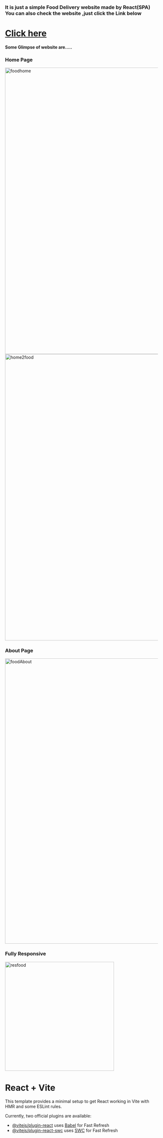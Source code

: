 <h3>It is just a simple Food Delivery website made by React(SPA) You can also check the website ,just click the Link below</h3>
<h1><a href="https://food-delivery-zg6b.onrender.com" alt="">Click here</a></h1>
<h4>Some Glimpse of website are.....</h4>
<h3>Home Page</h3>
<img width="944" alt="foodhome" src="https://github.com/user-attachments/assets/7fe68019-573d-4c9a-9d53-576aa0bd8f53">
<img width="944" alt="home2food" src="https://github.com/user-attachments/assets/1538e012-3684-4705-81a1-74267c5466ba">
<h3>About Page</h3>
<img width="940" alt="foodAbout" src="https://github.com/user-attachments/assets/3b054aa5-9f53-4604-a667-471060c94720">

<h3>Fully Responsive</h3>
<img width="359" alt="resfood" src="https://github.com/user-attachments/assets/c7ef54c4-e911-42d4-9a79-05b9e0e1bd46">



# React + Vite

This template provides a minimal setup to get React working in Vite with HMR and some ESLint rules.

Currently, two official plugins are available:

- [@vitejs/plugin-react](https://github.com/vitejs/vite-plugin-react/blob/main/packages/plugin-react/README.md) uses [Babel](https://babeljs.io/) for Fast Refresh
- [@vitejs/plugin-react-swc](https://github.com/vitejs/vite-plugin-react-swc) uses [SWC](https://swc.rs/) for Fast Refresh
